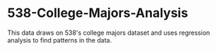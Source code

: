 # 538-College-Majors-Analysis
This data draws on 538's college majors dataset and uses regression analysis to find patterns in the data.
